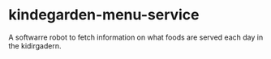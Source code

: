 # kindegarden-menu-service
A softwarre robot to fetch information on what foods are served each day in the kidirgadern.
